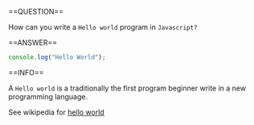 ==QUESTION==

How can you write a `Hello world` program in `Javascript?`

==ANSWER==

```javascript
console.log("Hello World");
```

==INFO==

A `Hello world` is a traditionally the first program beginner write in a new programming language.

See wikipedia for [hello world](https://en.wikipedia.org/wiki/%22Hello%2C_World!%22_program)
